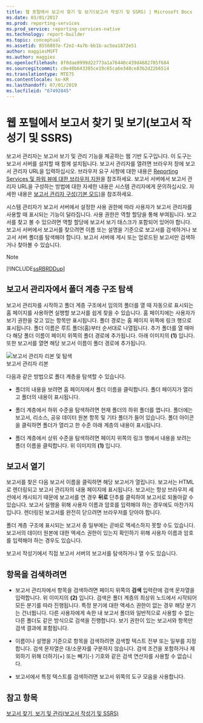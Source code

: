 ```yaml
---
title: 웹 포털에서 보고서 찾기 및 보기(보고서 작성기 및 SSRS) | Microsoft Docs
ms.date: 03/01/2017
ms.prod: reporting-services
ms.prod_service: reporting-services-native
ms.technology: report-builder
ms.topic: conceptual
ms.assetid: 8556807e-f2e2-4a7b-bb1b-ac5ea1872e51
author: maggiesMSFT
ms.author: maggies
ms.openlocfilehash: 8f0dae8999d22773a1a76440c439d4682785f684
ms.sourcegitcommit: c0e48b643385ce19c65ca6e348ce83b2d22b6514
ms.translationtype: MTE75
ms.contentlocale: ko-KR
ms.lasthandoff: 07/01/2019
ms.locfileid: "67492845"
---
```

# <a name="finding-and-viewing-reports-in-the-web-portal-report-builder-and-ssrs"></a>웹 포털에서 보고서 찾기 및 보기(보고서 작성기 및 SSRS)
  보고서 관리자는 보고서 보기 및 관리 기능을 제공하는 웹 기반 도구입니다. 이 도구는 보고서 서버를 설치할 때 함께 설치됩니다. 보고서 관리자를 열려면 브라우저 창에 보고서 관리자 URL을 입력하십시오. 브라우저 요구 사항에 대한 내용은 [Reporting Services 및 파워 뷰에 대한 브라우저 지원](../../reporting-services/browser-support-for-reporting-services-and-power-view.md)을 참조하세요. 보고서 서버에서 보고서 관리자 URL을 구성하는 방법에 대한 자세한 내용은 시스템 관리자에게 문의하십시오. 자세한 내용은 [보고서 관리자 구성&#40;기본 모드&#41;](../../reporting-services/report-server/configure-report-manager-native-mode.md)을 참조하세요.  
  
 시스템 관리자가 보고서 서버에서 설정한 사용 권한에 따라 사용자가 보고서 관리자를 사용할 때 표시되는 기능이 달라집니다. 사용 권한은 역할 할당을 통해 부여됩니다. 보고서를 찾고 볼 수 있으려면 역할 할당에 보고서 보기 태스크가 포함되어 있어야 합니다. 보고서 서버에서 보고서를 찾으려면 이름 또는 설명을 기준으로 보고서를 검색하거나 보고서 서버 폴더를 탐색해야 합니다. 보고서 서버에 게시 또는 업로드된 보고서만 검색하거나 찾아볼 수 있습니다.  
  
> [!NOTE]  
>  [!INCLUDE[ssRBRDDup](../../includes/ssrbrddup-md.md)]  
  
## <a name="navigating-the-folder-hierarchy-in-report-manager"></a>보고서 관리자에서 폴더 계층 구조 탐색  
 보고서 관리자를 시작하고 폴더 계층 구조에서 임의의 폴더를 열 때 자동으로 표시되는 홈 페이지를 사용하면 실행할 보고서를 쉽게 찾을 수 있습니다. 홈 페이지에는 사용자가 보기 권한을 갖고 있는 항목만 표시됩니다. 폴더 경로는 홈 페이지 위쪽에 링크 행으로 표시됩니다. 폴더 이름은 루트 폴더(홈)부터 순서대로 나열됩니다. 추가 폴더를 열 때마다 해당 폴더 이름이 페이지 위쪽의 폴더 경로에 추가됩니다. 아래 이미지의 **(1)** 입니다. 또한 보고서를 열면 해당 보고서 이름이 폴더 경로에 추가됩니다.  
  
 ![보고서 관리자 리본 및 탐색](../../reporting-services/report-builder/media/rs-reportmanager-ribbon.gif "보고서 관리자 리본 및 탐색")  
보고서 관리자 리본  
  
 다음과 같은 방법으로 폴더 계층을 탐색할 수 있습니다.  
  
-   폴더의 내용을 보려면 홈 페이지에서 폴더 이름을 클릭합니다. 폴더 페이지가 열리고 폴더의 내용이 표시됩니다.  
  
-   폴더 계층에서 하위 수준을 탐색하려면 현재 폴더의 하위 폴더를 엽니다. 폴더에는 보고서, 리소스, 공유 데이터 원본 항목 및 기타 폴더가 들어 있습니다. 폴더 아이콘을 클릭하면 폴더가 열리고 한 수준 아래 계층의 내용이 표시됩니다.  
  
-   폴더 계층에서 상위 수준을 탐색하려면 페이지 위쪽의 링크 행에서 내용을 보려는 폴더 이름을 클릭합니다. 위 이미지의 **(1)** 입니다.  
  
## <a name="opening-a-report"></a>보고서 열기  
 보고서를 찾은 다음 보고서 이름을 클릭하면 해당 보고서가 열립니다. 보고서는 HTML로 렌더링되고 보고서 관리자의 내용 페이지에 표시됩니다. 보고서는 항상 브라우저 세션에서 캐시되기 때문에 보고서를 연 경우 **뒤로** 단추를 클릭하여 보고서로 되돌아갈 수 있습니다. 보고서 실행을 위해 사용자 이름과 암호를 입력해야 하는 경우에도 마찬가지입니다. 렌더링된 보고서를 완전히 닫으려면 브라우저를 닫아야 합니다.  
  
 폴더 계층 구조에 표시되는 보고서 중 일부에는 곧바로 액세스하지 못할 수도 있습니다. 보고서의 데이터 원본에 대한 액세스 권한이 있는지 확인하기 위해 사용자 이름과 암호를 입력해야 하는 경우도 있습니다. 

 보고서 작성기에서 직접 보고서 서버의 보고서를 탐색하거나 열 수도 있습니다. 
  
## <a name="to-search-for-items"></a>항목을 검색하려면  
  
-   보고서 관리자에서 항목을 검색하려면 페이지 위쪽의 **검색** 입력란에 검색 문자열을 입력합니다. 위 이미지의 **(2)** 입니다. 검색은 폴더 계층의 최상위 노드에서 시작되어 모든 분기를 따라 진행됩니다. 특정 분기에 대한 액세스 권한이 없는 경우 해당 분기는 건너뜁니다. 다른 사용자에게 속한 내 보고서 폴더와 일반적으로 사용할 수 없는 다른 폴더도 같은 방식으로 검색을 진행합니다. 보기 권한이 있는 보고서와 항목만 검색 결과에 포함됩니다.  
  
-   이름이나 설명을 기준으로 항목을 검색하려면 검색할 텍스트 전부 또는 일부를 지정합니다. 검색 문자열은 대/소문자를 구분하지 않습니다. 검색 조건을 포함하거나 제외하기 위해 더하기(+) 또는 빼기(-) 기호와 같은 검색 연산자를 사용할 수 없습니다.  
  
-   보고서에서 특정 텍스트를 검색하려면 보고서 위쪽의 도구 모음을 사용합니다.  
  
## <a name="see-also"></a>참고 항목  
 [보고서 찾기, 보기 및 관리&#40;보고서 작성기 및 SSRS&#41;](../../reporting-services/report-builder/finding-viewing-and-managing-reports-report-builder-and-ssrs.md)  
  
  
